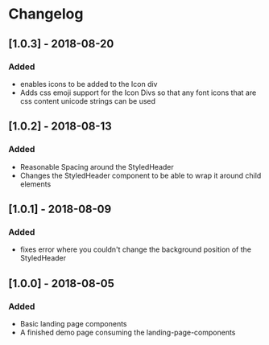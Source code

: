 # Changelog

## [1.0.3] - 2018-08-20
### Added
- enables icons to be added to the Icon div
- Adds css emoji support for the Icon Divs so that any font icons that are css content unicode strings can be used

## [1.0.2] - 2018-08-13
### Added
- Reasonable Spacing around the StyledHeader
- Changes the StyledHeader component to be able to wrap it around child elements

## [1.0.1] - 2018-08-09
### Added
- fixes error where you couldn't change the background position of the StyledHeader

## [1.0.0] - 2018-08-05
### Added
- Basic landing page components
- A finished demo page consuming the landing-page-components
